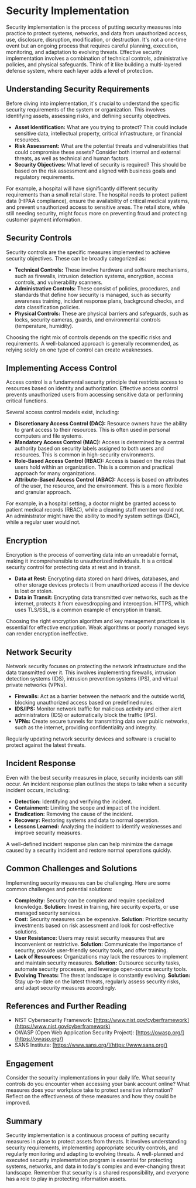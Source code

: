 # Security Implementation

Security implementation is the process of putting security measures into practice to protect systems, networks, and data from unauthorized access, use, disclosure, disruption, modification, or destruction. It's not a one-time event but an ongoing process that requires careful planning, execution, monitoring, and adaptation to evolving threats. Effective security implementation involves a combination of technical controls, administrative policies, and physical safeguards. Think of it like building a multi-layered defense system, where each layer adds a level of protection.

## Understanding Security Requirements

Before diving into implementation, it's crucial to understand the specific security requirements of the system or organization. This involves identifying assets, assessing risks, and defining security objectives.

*   **Asset Identification:** What are you trying to protect? This could include sensitive data, intellectual property, critical infrastructure, or financial resources.
*   **Risk Assessment:** What are the potential threats and vulnerabilities that could compromise these assets? Consider both internal and external threats, as well as technical and human factors.
*   **Security Objectives:** What level of security is required? This should be based on the risk assessment and aligned with business goals and regulatory requirements.

For example, a hospital will have significantly different security requirements than a small retail store. The hospital needs to protect patient data (HIPAA compliance), ensure the availability of critical medical systems, and prevent unauthorized access to sensitive areas. The retail store, while still needing security, might focus more on preventing fraud and protecting customer payment information.

## Security Controls

Security controls are the specific measures implemented to achieve security objectives. These can be broadly categorized as:

*   **Technical Controls:** These involve hardware and software mechanisms, such as firewalls, intrusion detection systems, encryption, access controls, and vulnerability scanners.
*   **Administrative Controls:** These consist of policies, procedures, and standards that define how security is managed, such as security awareness training, incident response plans, background checks, and data classification policies.
*   **Physical Controls:** These are physical barriers and safeguards, such as locks, security cameras, guards, and environmental controls (temperature, humidity).

Choosing the right mix of controls depends on the specific risks and requirements. A well-balanced approach is generally recommended, as relying solely on one type of control can create weaknesses.

## Implementing Access Control

Access control is a fundamental security principle that restricts access to resources based on identity and authorization. Effective access control prevents unauthorized users from accessing sensitive data or performing critical functions.

Several access control models exist, including:

*   **Discretionary Access Control (DAC):** Resource owners have the ability to grant access to their resources. This is often used in personal computers and file systems.
*   **Mandatory Access Control (MAC):** Access is determined by a central authority based on security labels assigned to both users and resources. This is common in high-security environments.
*   **Role-Based Access Control (RBAC):** Access is based on the roles that users hold within an organization. This is a common and practical approach for many organizations.
*   **Attribute-Based Access Control (ABAC):** Access is based on attributes of the user, the resource, and the environment. This is a more flexible and granular approach.

For example, in a hospital setting, a doctor might be granted access to patient medical records (RBAC), while a cleaning staff member would not. An administrator might have the ability to modify system settings (DAC), while a regular user would not.

## Encryption

Encryption is the process of converting data into an unreadable format, making it incomprehensible to unauthorized individuals. It is a critical security control for protecting data at rest and in transit.

*   **Data at Rest:** Encrypting data stored on hard drives, databases, and other storage devices protects it from unauthorized access if the device is lost or stolen.
*   **Data in Transit:** Encrypting data transmitted over networks, such as the internet, protects it from eavesdropping and interception. HTTPS, which uses TLS/SSL, is a common example of encryption in transit.

Choosing the right encryption algorithm and key management practices is essential for effective encryption. Weak algorithms or poorly managed keys can render encryption ineffective.

## Network Security

Network security focuses on protecting the network infrastructure and the data transmitted over it. This involves implementing firewalls, intrusion detection systems (IDS), intrusion prevention systems (IPS), and virtual private networks (VPNs).

*   **Firewalls:** Act as a barrier between the network and the outside world, blocking unauthorized access based on predefined rules.
*   **IDS/IPS:** Monitor network traffic for malicious activity and either alert administrators (IDS) or automatically block the traffic (IPS).
*   **VPNs:** Create secure tunnels for transmitting data over public networks, such as the internet, providing confidentiality and integrity.

Regularly updating network security devices and software is crucial to protect against the latest threats.

## Incident Response

Even with the best security measures in place, security incidents can still occur. An incident response plan outlines the steps to take when a security incident occurs, including:

*   **Detection:** Identifying and verifying the incident.
*   **Containment:** Limiting the scope and impact of the incident.
*   **Eradication:** Removing the cause of the incident.
*   **Recovery:** Restoring systems and data to normal operation.
*   **Lessons Learned:** Analyzing the incident to identify weaknesses and improve security measures.

A well-defined incident response plan can help minimize the damage caused by a security incident and restore normal operations quickly.

## Common Challenges and Solutions

Implementing security measures can be challenging. Here are some common challenges and potential solutions:

*   **Complexity:** Security can be complex and require specialized knowledge. **Solution:** Invest in training, hire security experts, or use managed security services.
*   **Cost:** Security measures can be expensive. **Solution:** Prioritize security investments based on risk assessment and look for cost-effective solutions.
*   **User Resistance:** Users may resist security measures that are inconvenient or restrictive. **Solution:** Communicate the importance of security, provide user-friendly security tools, and offer training.
*   **Lack of Resources:** Organizations may lack the resources to implement and maintain security measures. **Solution:** Outsource security tasks, automate security processes, and leverage open-source security tools.
*   **Evolving Threats:** The threat landscape is constantly evolving. **Solution:** Stay up-to-date on the latest threats, regularly assess security risks, and adapt security measures accordingly.

## References and Further Reading

*   NIST Cybersecurity Framework: [https://www.nist.gov/cyberframework](https://www.nist.gov/cyberframework)
*   OWASP (Open Web Application Security Project): [https://owasp.org/](https://owasp.org/)
*   SANS Institute: [https://www.sans.org/](https://www.sans.org/)

## Engagement

Consider the security implementations in your daily life. What security controls do you encounter when accessing your bank account online? What measures does your workplace take to protect sensitive information? Reflect on the effectiveness of these measures and how they could be improved.

## Summary

Security implementation is a continuous process of putting security measures in place to protect assets from threats. It involves understanding security requirements, implementing appropriate security controls, and regularly monitoring and adapting to evolving threats. A well-planned and executed security implementation program is essential for protecting systems, networks, and data in today's complex and ever-changing threat landscape. Remember that security is a shared responsibility, and everyone has a role to play in protecting information assets.